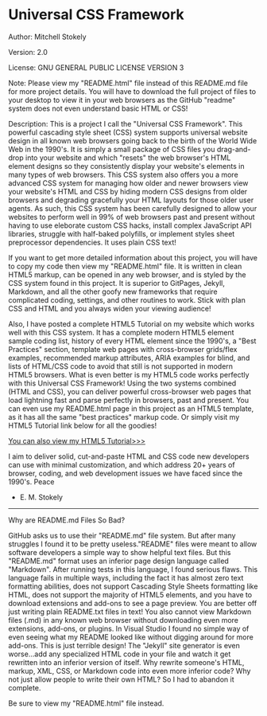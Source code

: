 Universal CSS Framework
===============================

Author: Mitchell Stokely

Version: 2.0

License: GNU GENERAL PUBLIC LICENSE VERSION 3

Note: Please view my "README.html" file instead of this README.md file for more project details. You will have to download the full project of files to your desktop to view it in your web browsers as the GitHub "readme" system does not even understand basic HTML or CSS!

Description: This is a project I call the "Universal CSS Framework". This powerful cascading style sheet (CSS) system supports universal website design in all known web browsers going back to the birth of the World Wide Web in the 1990's. It is simply a small package of CSS files you drag-and-drop into your website and which "resets" the web browser's HTML element designs so they consistently display your website's elements in many types of web browsers. This CSS system also offers you a more advanced CSS system for managing how older and newer browsers view your website's HTML and CSS by hiding modern CSS designs from older browsers and degrading gracefully your HTML layouts for those older user agents. As such, this CSS system has been carefully designed to allow your websites to perform well in 99% of web browsers past and present without having to use eleborate custom CSS hacks, install complex JavaScript API libraries, struggle with half-baked polyfills, or implement styles sheet preprocessor dependencies. It uses plain CSS text!

If you want to get more detailed information about this project, you will have to copy my code then view my "README.html" file. It is written in clean HTML5 markup, can be opened in any web browser, and is styled by the CSS system found in this project. It is superior to GitPages, Jekyll, Markdown, and all the other goofy new frameworks that require complicated coding, settings, and other routines to work. Stick with plan CSS and HTML and you always widen your viewing audience!

Also, I have posted a complete HTML5 Tutorial on my website which works well with this CSS system. It has a complete modern HTML5 element sample coding list, history of every HTML element since the 1990's, a "Best Practices" section, template web pages with cross-browser grids/flex examples, recommended markup attributes, ARIA examples for blind, and lists of HTML/CSS code to avoid that still is not supported in modern HTML5 browsers. What is even better is my HTML5 code works perfectly with this Universal CSS Framework! Using the two systems combined (HTML and CSS), you can deliver powerful cross-browser web pages that load lightning fast and parse perfectly in browsers, past and present. You can even use my README.html page in this project as an HTML5 template, as it has all the same "best practices" markup code. Or simply visit my HTML5 Tutorial link below for all the goodies!

[You can also view my HTML5 Tutorial>>>](https://mitchellstokely.com/HTML5Tutorial/)

I aim to deliver solid, cut-and-paste HTML and CSS code new developers can use with minimal customization, and which address 20+ years of browser, coding, and web development issues we have faced since the 1990's. Peace

- E. M. Stokely
---


Why are README.md Files So Bad?

GitHub asks us to use their "README.md" file system. But after many struggles I found it to be pretty useless."README" files were meant to allow software developers a simple way to show helpful text files. But this "README.md" format uses an inferior page design language called "Markdown". After running tests in this language, I found serious flaws. This language fails in multiple ways, including the fact it has almost zero text formatting abilities, does not support Cascading Style Sheets formatting like HTML, does not support the majority of HTML5 elements, and you have to download extensions and add-ons to see a page preview. You are better off just writing plain README.txt files in text! You also cannot view Markdown files (.md) in any known web browser without downloading even more extensions, add-ons, or plugins. In Visual Studio I found no simple way of even seeing what my README looked like without digging around for more add-ons. This is just terrible design! The "Jekyll" site generator is even worse...add any specialized HTML code in your file and watch it get rewritten into an inferior version of itself. Why rewrite someone's HTML, markup, XML, CSS, or Markdown code into even more inferior code? Why not just allow people to write their own HTML? So I had to abandon it complete. 

Be sure to view my "README.html" file instead.
